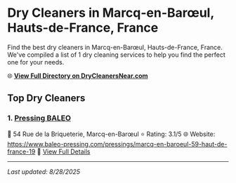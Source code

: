 # Dry Cleaners in Marcq-en-Barœul, Hauts-de-France, France

Find the best dry cleaners in Marcq-en-Barœul, Hauts-de-France, France. We've compiled a list of 1 dry cleaning services to help you find the perfect one for your needs.

🌐 **[View Full Directory on DryCleanersNear.com](https://drycleanersnear.com/city/France/Hauts-de-France/Marcq-en-Bar%C5%93ul)**

## Top Dry Cleaners

### 1. [Pressing BALEO](https://drycleanersnear.com/dryCleaner/68ae67dac95ff2c6096b19ce/pressing-baleo)
📍 54 Rue de la Briqueterie, Marcq-en-Barœul
⭐ Rating: 3.1/5
🌐 Website: https://www.baleo-pressing.com/pressings/marcq-en-baroeul-59-haut-de-france-19
🔗 [View Full Details](https://drycleanersnear.com/dryCleaner/68ae67dac95ff2c6096b19ce/pressing-baleo)


---

*Last updated: 8/28/2025*
